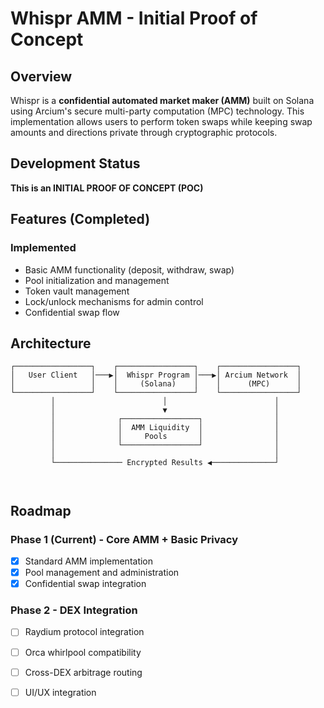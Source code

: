 # Whispr AMM - Initial Proof of Concept

## Overview

Whispr is a **confidential automated market maker (AMM)** built on Solana using Arcium's secure multi-party computation (MPC) technology. This implementation allows users to perform token swaps while keeping swap amounts and directions private through cryptographic protocols.

## Development Status

**This is an INITIAL PROOF OF CONCEPT (POC)**


## Features (Completed)

### Implemented
- Basic AMM functionality (deposit, withdraw, swap)
- Pool initialization and management
- Token vault management
- Lock/unlock mechanisms for admin control
- Confidential swap flow 


## Architecture

```
┌─────────────────┐    ┌─────────────────┐    ┌─────────────────┐
│   User Client   │───▶│  Whispr Program │───▶│ Arcium Network  │
│                 │    │     (Solana)    │    │      (MPC)      │
└─────────────────┘    └─────────────────┘    └─────────────────┘
         │                        │                        │
         │                        ▼                        │
         │              ┌─────────────────┐                │
         │              │  AMM Liquidity  │                │
         │              │     Pools       │                │
         │              └─────────────────┘                │
         │                                                 │
         └─────────────── Encrypted Results ◀──────────────┘



```

## Roadmap

### Phase 1 (Current) - Core AMM + Basic Privacy
- [x] Standard AMM implementation
- [x] Pool management and administration
- [x] Confidential swap integration

### Phase 2 - DEX Integration
- [ ] Raydium protocol integration
- [ ] Orca whirlpool compatibility
- [ ] Cross-DEX arbitrage routing
- [ ] UI/UX integration




